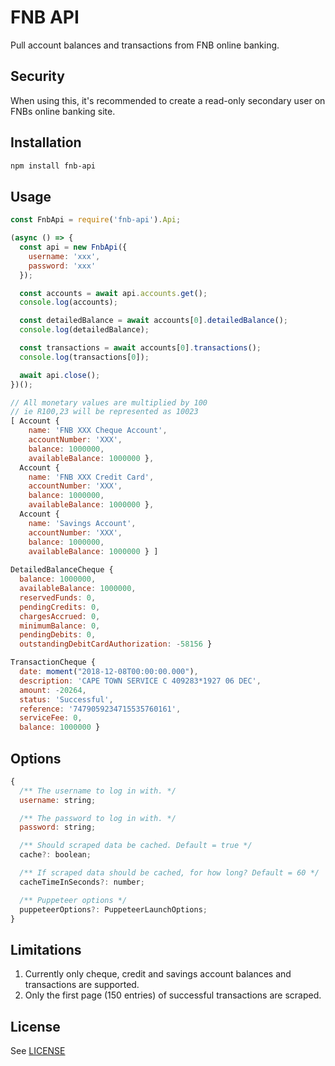 # FNB API

Pull account balances and transactions from FNB online banking.

## Security

When using this, it's recommended to create a read-only secondary user on FNBs online banking site.

## Installation

```bash
npm install fnb-api
```

## Usage

```js
const FnbApi = require('fnb-api').Api;

(async () => {
  const api = new FnbApi({
    username: 'xxx',
    password: 'xxx'
  });

  const accounts = await api.accounts.get();
  console.log(accounts);

  const detailedBalance = await accounts[0].detailedBalance();
  console.log(detailedBalance);

  const transactions = await accounts[0].transactions();
  console.log(transactions[0]);

  await api.close();
})();

```

```js
// All monetary values are multiplied by 100
// ie R100,23 will be represented as 10023
[ Account {
    name: 'FNB XXX Cheque Account',
    accountNumber: 'XXX',
    balance: 1000000,
    availableBalance: 1000000 },
  Account {
    name: 'FNB XXX Credit Card',
    accountNumber: 'XXX',
    balance: 1000000,
    availableBalance: 1000000 },
  Account {
    name: 'Savings Account',
    accountNumber: 'XXX',
    balance: 1000000,
	availableBalance: 1000000 } ]
	
DetailedBalanceCheque {
  balance: 1000000,
  availableBalance: 1000000,
  reservedFunds: 0,
  pendingCredits: 0,
  chargesAccrued: 0,
  minimumBalance: 0,
  pendingDebits: 0,
  outstandingDebitCardAuthorization: -58156 }

TransactionCheque {
  date: moment("2018-12-08T00:00:00.000"),
  description: 'CAPE TOWN SERVICE C 409283*1927 06 DEC',
  amount: -20264,
  status: 'Successful',
  reference: '7479059234715535760161',
  serviceFee: 0,
  balance: 1000000 }
```


## Options

```js
{
  /** The username to log in with. */
  username: string;

  /** The password to log in with. */
  password: string;

  /** Should scraped data be cached. Default = true */
  cache?: boolean;

  /** If scraped data should be cached, for how long? Default = 60 */
  cacheTimeInSeconds?: number;

  /** Puppeteer options */
  puppeteerOptions?: PuppeteerLaunchOptions;
}
```


## Limitations

1. Currently only cheque, credit and savings account balances and transactions are supported.
2. Only the first page (150 entries) of successful transactions are scraped.

## License

See [LICENSE](LICENSE)
